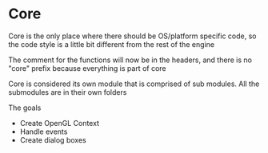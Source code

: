 # Core

Core is the only place where there should be OS/platform specific code,
so the code style is a little bit different from the rest of the engine

The comment for the functions will now be in the headers, and there is no
"core" prefix because everything is part of core

Core is considered its own module that is comprised of sub modules. All the submodules
are in their own folders

The goals
- Create OpenGL Context
- Handle events
- Create dialog boxes
